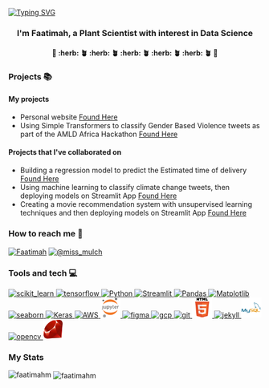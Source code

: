 [![Typing SVG](https://readme-typing-svg.demolab.com?font=sans-serif&size=40&pause=1000&color=35CC40&background=51929000&center=true&vCenter=true&width=435&lines=+++++++++++++++++++WELCOME!+%F0%9F%A4%96)](https://git.io/typing-svg)

<h3 align="center"> I'm Faatimah, a Plant Scientist with interest in Data Science </h1>
<h4 align="center"> 🌵 :herb: 🪴 :herb: 🪴 :herb: 🪴 :herb: 🪴 :herb: 🪴 🌵 </h3>


### Projects :books:
#### My projects 
* Personal website [Found Here](https://data-mulcher.netlify.app/)
* Using Simple Transformers to classify Gender Based Violence tweets as part of the AMLD Africa Hackathon [Found Here](https://github.com/FaatimahM/Tweet_classification_simpletransformers)

#### Projects that I've collaborated on 
* Building a regression model to predict the Estimated time of delivery [Found Here](https://github.com/Mangalis0/Zindi-Regression-Hackathon)
* Using machine learning to classify climate change tweets, then deploying models on Streamlit App [Found Here](https://github.com/FaatimahM/unsup-streamlit-app1)
* Creating a movie recommendation system with unsupervised learning techniques and then deploying models on Streamlit App [Found Here](https://github.com/FaatimahM/unsup-streamlit-app1)


### How to reach me :speech_balloon:
<a href="https://www.linkedin.com/in/faatimah-mansoor/" target="blank"><img align="center" src="https://raw.githubusercontent.com/rahuldkjain/github-profile-readme-generator/master/src/images/icons/Social/linked-in-alt.svg" alt="Faatimah" height="30" width="40" /></a>
<a href="https://www.instagram.com/miss_mulch/?hl=en" target="blank"><img align="center" src="https://cdn.jsdelivr.net/npm/simple-icons@3.0.1/icons/instagram.svg" alt="@miss_mulch" height="30" width="40" /></a>


### Tools and tech :computer:
</a> <a href="https://scikit-learn.org/" target="_blank"> <img src="https://upload.wikimedia.org/wikipedia/commons/0/05/Scikit_learn_logo_small.svg" alt="scikit_learn" width="40" height="40"/> </a>
<a href="https://www.tensorflow.org" target="_blank"> <img src="https://www.vectorlogo.zone/logos/tensorflow/tensorflow-icon.svg" alt="tensorflow" width="40" height="40"/> </a> 
<a href="https://www.python.org/" target="_blank"> <img src="https://upload.wikimedia.org/wikipedia/commons/c/c3/Python-logo-notext.svg" alt="Python" width="40" height="40"/> </a> 
<a href="https://www.python.org/" target="_blank"> <img src="https://miro.medium.com/max/1400/0*7mUI9yTv9TUXCco3" alt="Streamlit" width="40" height="40"/> </a> 
<a href="https://pandas.pydata.org/" target="_blank"> <img src="https://encrypted-tbn0.gstatic.com/images?q=tbn%3AANd9GcRXCDD7q7wCVdRNtROzgtARnDThPmab6k2x7Q&usqp=CAU" alt="Pandas" width="40" height="40"/> </a>
<a href="https://matplotlib.org/" target="_blank"> <img src="https://upload.wikimedia.org/wikipedia/commons/thumb/0/01/Created_with_Matplotlib-logo.svg/128px-Created_with_Matplotlib-logo.svg.png" alt="Matplotlib" width="40" height="40"/> </a>
<a href="https://seaborn.pydata.org/" target="_blank" rel="noreferrer"> <img src="https://seaborn.pydata.org/_images/logo-mark-lightbg.svg" alt="seaborn" width="40" height="40"/> </a> 
<a href="https://keras.io/" target="_blank"> <img src="https://upload.wikimedia.org/wikipedia/commons/thumb/a/ae/Keras_logo.svg/240px-Keras_logo.svg.png" alt="Keras" width="40" height="40"/> </a>
<a href="https://aws.amazon.com/" target="_blank"> <img src="https://upload.wikimedia.org/wikipedia/commons/thumb/5/5c/AWS_Simple_Icons_AWS_Cloud.svg/1024px-AWS_Simple_Icons_AWS_Cloud.svg.png" alt="AWS" width="40" height="40"/> </a>
<a href="https://jupyter.org/" target="_blank"> <img src="https://raw.githubusercontent.com/github/explore/master/topics/jupyter-notebook/jupyter-notebook.png" alt="Jupyter Notebook" width="40" height="40"/> </a>
<a href="https://www.figma.com/" target="_blank" rel="noreferrer"> <img src="https://www.vectorlogo.zone/logos/figma/figma-icon.svg" alt="figma" width="40" height="40"/> </a> 
<a href="https://cloud.google.com" target="_blank" rel="noreferrer"> <img src="https://www.vectorlogo.zone/logos/google_cloud/google_cloud-icon.svg" alt="gcp" width="40" height="40"/> </a> 
<a href="https://git-scm.com/" target="_blank" rel="noreferrer"> <img src="https://www.vectorlogo.zone/logos/git-scm/git-scm-icon.svg" alt="git" width="40" height="40"/> </a> <a href="https://www.w3.org/html/" target="_blank" rel="noreferrer"> <img src="https://raw.githubusercontent.com/devicons/devicon/master/icons/html5/html5-original-wordmark.svg" alt="html5" width="40" height="40"/> </a> 
<a href="https://jekyllrb.com/" target="_blank" rel="noreferrer"> <img src="https://www.vectorlogo.zone/logos/jekyllrb/jekyllrb-icon.svg" alt="jekyll" width="40" height="40"/> </a> 
<a href="https://www.mysql.com/" target="_blank" rel="noreferrer"> <img src="https://raw.githubusercontent.com/devicons/devicon/master/icons/mysql/mysql-original-wordmark.svg" alt="mysql" width="40" height="40"/> </a> 
<a href="https://opencv.org/" target="_blank" rel="noreferrer"> <img src="https://www.vectorlogo.zone/logos/opencv/opencv-icon.svg" alt="opencv" width="40" height="40"/> </a> 
<a href="https://www.ruby-lang.org/en/" target="_blank" rel="noreferrer"> <img src="https://raw.githubusercontent.com/devicons/devicon/master/icons/ruby/ruby-original.svg" alt="ruby" width="40" height="40"/> </a> 


### My Stats 
<p><img align="left" src="https://github-readme-stats.vercel.app/api/top-langs?username=faatimahm&show_icons=true&locale=en&layout=compact" alt="faatimahm" /></p>

<p>&nbsp;<img align="center" src="https://github-readme-stats.vercel.app/api?username=faatimahm&show_icons=true&locale=en" alt="faatimahm" /></p>
<!--
![Visitors](https://api.visitorbadge.io/api/visitors?path=FaatimahM%2FFaatimahM&labelColor=%232ccce4&countColor=%23697689)
**FaatimahM/FaatimahM** is a ✨ _special_ ✨ repository because its `README.md` (this file) appears on your GitHub profile.

Here are some ideas to get you started:

- 🔭 I’m currently working on ...
- 🌱 I’m currently learning ...
- 👯 I’m looking to collaborate on ...
- 🤔 I’m looking for help with ...
- 💬 Ask me about ...
- 📫 How to reach me: ...
- 😄 Pronouns: ...
- ⚡ Fun fact: ...
-->
